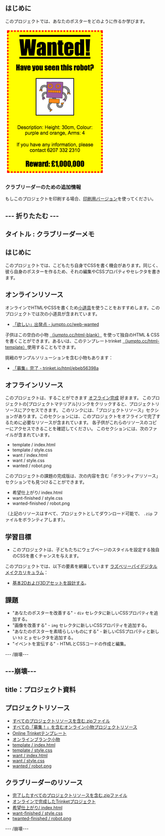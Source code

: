 ## はじめに

このプロジェクトでは、あなたのポスターをどのように作るか学びます。

![スクリーンショット](images/wanted-final.png)

### クラブリーダーのための追加情報

もしこのプロジェクトを印刷する場合、[印刷用バージョン](https://projects.raspberrypi.org/en/projects/wanted/print)を使ってください。

## \--- 折りたたむ \---

## タイトル : クラブリーダーメモ

## はじめに

このプロジェクトでは、こどもたち自身でCSSを書く機会があります。同じく、彼ら自身のポスターを作るため、それの編集やCSSプロパティやセレクタを書きます。

## オンラインリソース

オンラインでHTMLやCSSを書くため[小道具](https://trinket.io/)を使うことをおすすめします。このプロジェクトでは次の小道具が含まれています。

* [「欲しい」出発点 - jumpto.cc/web-wanted](http://jumpto.cc/web-wanted)

子供はこの空白の小物 [（jumpto.cc/html-blank）](http://jumpto.cc/html-blank) を使って独自のHTML & CSSを書くことができます。あるいは、このテンプレートtrinket [（jumpto.cc/html-template）](http://jumpto.cc/html-template)使用することもできます。

挑戦のサンプルソリューションを含む小物もあります：

* [「募集」完了 - trinket.io/html/ebeb56398a](https://trinket.io/html/ebeb56398a)

## オフラインリソース

このプロジェクトは、することができます [オフライン完成](https://www.codeclubprojects.org/en-GB/resources/webdev-working-offline/) 好まます。 このプロジェクトの[プロジェクトマテリアル]リンクをクリックすると、プロジェクトリソースにアクセスできます。 このリンクには、「プロジェクトリソース」セクションがあります。このセクションには、このプロジェクトをオフラインで完了するために必要なリソースが含まれています。 各子供がこれらのリソースのコピーにアクセスできることを確認してください。 このセクションには、次のファイルが含まれています。

* template / index.html
* template / style.css
* want / index.html
* want / style.css
* wanted / robot.png

このプロジェクトの課題の完成版は、次の内容を含む「ボランティアリソース」セクションでも見つけることができます。

* 希望仕上がり/ index.html
* want-finished / style.css
* wanted-finished / robot.png

（上記のリソースはすべて、プロジェクトとしてダウンロード可能で、 `.zip` ファイルをボランティアします）。

## 学習目標

* このプロジェクトは、子どもたちにウェブページのスタイルを設定する独自のCSSを書くチャンスを与えます。

このプロジェクトでは、以下の要素を網羅しています [ラズベリーパイデジタルメイクカリキュラム](http://rpf.io/curriculum)：

* [基本2Dおよび3Dアセットを設計する](https://www.raspberrypi.org/curriculum/design/creator)。

## 課題

* "あなたのポスターを改善する" - `div` セレクタに新しいCSSプロパティを追加する。
* "画像を改善する" - `img` セレクタに新しいCSSプロパティを追加する。
* "あなたのポスターを素晴らしいものにする" - 新しいCSSプロパティと新しい `h3` と `p` セレクタを追加する。
* "イベントを宣伝する" - HTMLとCSSコードの作成と編集。

\--- /崩壊\---

## \---崩壊\---

## title：プロジェクト資料

## プロジェクトリソース

* [すべてのプロジェクトリソースを含む.zipファイル](resources/wanted-project-resources.zip)
* [すべての「募集！」を含むオンライン小物プロジェクトリソース](http://jumpto.cc/web-wanted)
* [Online Trinketテンプレート](http://jumpto.cc/trinket-template)
* [オンラインブランク小物](http://jumpto.cc/trinket-blank)
* [template / index.html](resources/template-index.html)
* [template / style.css](resources/template-style.css)
* [want / index.html](resources/wanted-index.html)
* [want / style.css](resources/wanted-style.css)
* [wanted / robot.png](resources/wanted-robot.png)

## クラブリーダーのリソース

* [完了したすべてのプロジェクトリソースを含む.zipファイル](resources/wanted-volunteer-resources.zip)
* [オンラインで完成したTrinketプロジェクト](https://trinket.io/html/ebeb56398a)
* [希望仕上がり/ index.html](resources/wanted-finished-index.html)
* [want-finished / style.css](resources/wanted-finished-style.css)
* [twanted-finished / robot.png](resources/twanted-finished-robot.png)

\--- /崩壊\---
